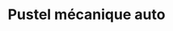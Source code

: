 ---
title: "Pustel mécanique auto"
url: /sisteron/pustel-mecanique-auto/
shop: réparation de voitures
---